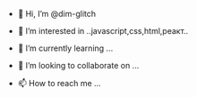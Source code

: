 - 👋 Hi, I’m @dim-glitch
- 👀 I’m interested in ..javascript,css,html,реакт..
- 🌱 I’m currently learning ...

- 💞️ I’m looking to collaborate on ...
- 📫 How to reach me ...

<!---
dim-glitch/dim-glitch is a ✨ special ✨ repository because its `README.md` (this file) appears on your GitHub profile.
You can click the Preview link to take a look at your changes.
--->
